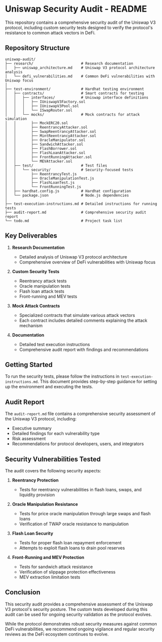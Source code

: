 # Uniswap Security Audit - README

This repository contains a comprehensive security audit of the Uniswap V3 protocol, including custom security tests designed to verify the protocol's resistance to common attack vectors in DeFi.

## Repository Structure

```
uniswap-audit/
├── research/                      # Research documentation
│   ├── uniswap_architecture.md    # Uniswap V3 protocol architecture analysis
│   └── defi_vulnerabilities.md    # Common DeFi vulnerabilities with Uniswap focus
│
├── test-environment/              # Hardhat testing environment
│   ├── contracts/                 # Smart contracts for testing
│   │   ├── interfaces/            # Uniswap interface definitions
│   │   │   ├── IUniswapV3Factory.sol
│   │   │   ├── IUniswapV3Pool.sol
│   │   │   └── ISwapRouter.sol
│   │   └── mocks/                 # Mock contracts for attack simulation
│   │       ├── MockERC20.sol
│   │       ├── ReentrancyAttacker.sol
│   │       ├── SwapReentrancyAttacker.sol
│   │       ├── MintReentrancyAttacker.sol
│   │       ├── OracleManipulator.sol
│   │       ├── SandwichAttacker.sol
│   │       ├── FlashBorrower.sol
│   │       ├── FlashLoanAttacker.sol
│   │       ├── FrontRunningAttacker.sol
│   │       └── MEVAttacker.sol
│   ├── test/                      # Test files
│   │   └── security/              # Security-focused tests
│   │       ├── ReentrancyTest.js
│   │       ├── OracleManipulationTest.js
│   │       ├── FlashLoanTest.js
│   │       └── FrontRunningTest.js
│   ├── hardhat.config.js          # Hardhat configuration
│   └── package.json               # Node.js dependencies
│
├── test-execution-instructions.md # Detailed instructions for running tests
├── audit-report.md                # Comprehensive security audit report
└── todo.md                        # Project task list
```

## Key Deliverables

1. **Research Documentation**
   - Detailed analysis of Uniswap V3 protocol architecture
   - Comprehensive overview of DeFi vulnerabilities with Uniswap focus

2. **Custom Security Tests**
   - Reentrancy attack tests
   - Oracle manipulation tests
   - Flash loan attack tests
   - Front-running and MEV tests

3. **Mock Attack Contracts**
   - Specialized contracts that simulate various attack vectors
   - Each contract includes detailed comments explaining the attack mechanism

4. **Documentation**
   - Detailed test execution instructions
   - Comprehensive audit report with findings and recommendations

## Getting Started

To run the security tests, please follow the instructions in `test-execution-instructions.md`. This document provides step-by-step guidance for setting up the environment and executing the tests.

## Audit Report

The `audit-report.md` file contains a comprehensive security assessment of the Uniswap V3 protocol, including:

- Executive summary
- Detailed findings for each vulnerability type
- Risk assessment
- Recommendations for protocol developers, users, and integrators

## Security Vulnerabilities Tested

The audit covers the following security aspects:

1. **Reentrancy Protection**
   - Tests for reentrancy vulnerabilities in flash loans, swaps, and liquidity provision

2. **Oracle Manipulation Resistance**
   - Tests for price oracle manipulation through large swaps and flash loans
   - Verification of TWAP oracle resistance to manipulation

3. **Flash Loan Security**
   - Tests for proper flash loan repayment enforcement
   - Attempts to exploit flash loans to drain pool reserves

4. **Front-Running and MEV Protection**
   - Tests for sandwich attack resistance
   - Verification of slippage protection effectiveness
   - MEV extraction limitation tests

## Conclusion

This security audit provides a comprehensive assessment of the Uniswap V3 protocol's security posture. The custom tests developed during this audit can be used for ongoing security validation as the protocol evolves.

While the protocol demonstrates robust security measures against common DeFi vulnerabilities, we recommend ongoing vigilance and regular security reviews as the DeFi ecosystem continues to evolve.
